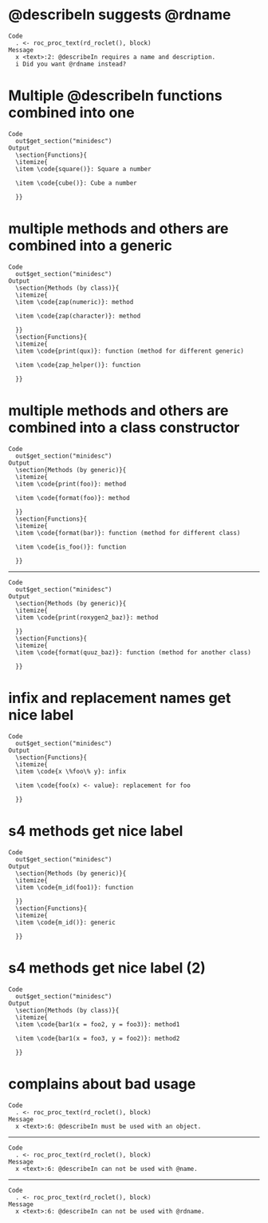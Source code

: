 # @describeIn suggests @rdname

    Code
      . <- roc_proc_text(rd_roclet(), block)
    Message
      x <text>:2: @describeIn requires a name and description.
      i Did you want @rdname instead?

# Multiple @describeIn functions combined into one

    Code
      out$get_section("minidesc")
    Output
      \section{Functions}{
      \itemize{
      \item \code{square()}: Square a number
      
      \item \code{cube()}: Cube a number
      
      }} 

# multiple methods and others are combined into a generic

    Code
      out$get_section("minidesc")
    Output
      \section{Methods (by class)}{
      \itemize{
      \item \code{zap(numeric)}: method
      
      \item \code{zap(character)}: method
      
      }}
      \section{Functions}{
      \itemize{
      \item \code{print(qux)}: function (method for different generic)
      
      \item \code{zap_helper()}: function
      
      }} 

# multiple methods and others are combined into a class constructor

    Code
      out$get_section("minidesc")
    Output
      \section{Methods (by generic)}{
      \itemize{
      \item \code{print(foo)}: method
      
      \item \code{format(foo)}: method
      
      }}
      \section{Functions}{
      \itemize{
      \item \code{format(bar)}: function (method for different class)
      
      \item \code{is_foo()}: function
      
      }} 

---

    Code
      out$get_section("minidesc")
    Output
      \section{Methods (by generic)}{
      \itemize{
      \item \code{print(roxygen2_baz)}: method
      
      }}
      \section{Functions}{
      \itemize{
      \item \code{format(quuz_baz)}: function (method for another class)
      
      }} 

# infix and replacement names get nice label

    Code
      out$get_section("minidesc")
    Output
      \section{Functions}{
      \itemize{
      \item \code{x \%foo\% y}: infix
      
      \item \code{foo(x) <- value}: replacement for foo
      
      }} 

# s4 methods get nice label

    Code
      out$get_section("minidesc")
    Output
      \section{Methods (by generic)}{
      \itemize{
      \item \code{m_id(foo1)}: function
      
      }}
      \section{Functions}{
      \itemize{
      \item \code{m_id()}: generic
      
      }} 

# s4 methods get nice label (2)

    Code
      out$get_section("minidesc")
    Output
      \section{Methods (by class)}{
      \itemize{
      \item \code{bar1(x = foo2, y = foo3)}: method1
      
      \item \code{bar1(x = foo3, y = foo2)}: method2
      
      }} 

# complains about bad usage

    Code
      . <- roc_proc_text(rd_roclet(), block)
    Message
      x <text>:6: @describeIn must be used with an object.

---

    Code
      . <- roc_proc_text(rd_roclet(), block)
    Message
      x <text>:6: @describeIn can not be used with @name.

---

    Code
      . <- roc_proc_text(rd_roclet(), block)
    Message
      x <text>:6: @describeIn can not be used with @rdname.

